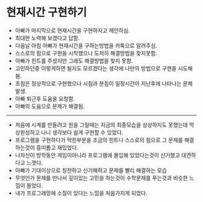 # 현재시간 구현하기
* 아빠가 마지막으로 현재시간을 구현하자고 제안하심.
* 최대한 노력해 보겠다고 답함.
* 다음날 아침 아빠가 현재시간을 구하는방법을 카톡으로 알려주심.
* 스스로의 힘으로 구현을 시작했으나 도저히 해결방법을 찾지못함.
* 아빠가 힌트를 주셨지만 그래도 해결방법을 찾지 못함.
* 고민하던중 이렇게하면 될지도 모르겠다는 생각에 나만의 방법으로 구현을 시도해봄.
* 초침은 정상적으로 구현했으나 시침과 분침이 일정시간이 지난후에 나타나는 문제 발생.
* 아빠 퇴근후 도움을 요청함.
* 아빠의 도움으로 문제가 해결됨.

----
* 처음에 시계를 만들려고 원을 그릴때는 지금의 최종모습을 상상하지도 못했는데 막상완성하고 나니 생각보다 쉽게 구현할 수 있었다.
* 프로그램을 구현하다가 막힌부분을 조금의 힌트나 스스로의 힘으로 그 문제를 해결하는것이 흥미롭고 재밌었다.
* 나자신이 방학동안 게임이아니라 프로그램에 몰입해 있었다는것이 신기했고 대견하다고 느꼇다.
* 아빠가 기대이상으로 칭찬하고 신기해하고 문제를 빨리 해결하는 모습
* 무엇인가 문제를 만나서 깊이있는 고민을 하는것이 수학문제를 푸는것과 비슷한 느낌이 들었다.
* 내가 프로그래밍에 소질이 있다는 느낌을 처음가지게 되었다.
